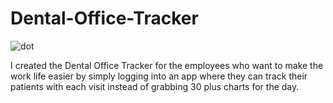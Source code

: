# Dental-Office-Tracker

![dot](https://user-images.githubusercontent.com/110944297/197906289-6e2cef8c-26e8-4286-9092-2470158e5a74.JPG)

I created the Dental Office Tracker for the employees who want to make the work life easier by simply logging into an app where they can track their patients with each visit instead of grabbing 30 plus charts for the day.
